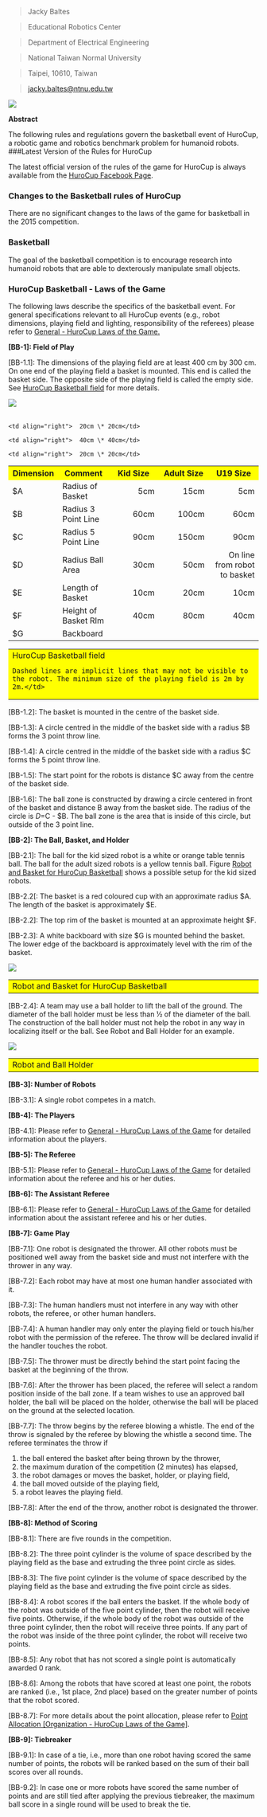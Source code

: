 >Jacky Baltes

>Educational Robotics Center

>Department of Electrical Engineering

>National Taiwan Normal University

>Taipei, 10610, Taiwan

>[jacky.baltes@ntnu.edu.tw](jacky.baltes@ntnu.edu.tw)


    
![](image/5.png)


**Abstract**

The following rules and regulations govern the basketball event of HuroCup, a robotic game and robotics benchmark problem for humanoid robots.
###Latest Version of the Rules for HuroCup

The latest official version of the rules of the game for HuroCup is always available from the [HuroCup Facebook Page](https://www.google.com/url?q=http://www.facebook.com/groups/hurocup&sa=D&ust=1513950733849000&usg=AFQjCNHtSJhrd2PLygT9mRg8qv_vqP_BXg).
### Changes to the Basketball rules of HuroCup

There are no significant changes to the laws of the game for basketball in the 2015 competition.

### Basketball

The goal of the basketball competition is to encourage research into humanoid robots that are able to dexterously manipulate small objects.
### HuroCup Basketball - Laws of the Game

The following laws describe the specifics of the basketball event. For general specifications relevant to all HuroCup events (e.g., robot dimensions, playing field and lighting, responsibility of the referees) please refer to [General - HuroCup Laws of the Game.](https://www.google.com/url?q=https://docs.google.com/document/d/15laUlB6uZ56J5WpGPhepb7P8O7ul-8K5sgdf4uwu4Ak/pub&sa=D&ust=1513950733850000&usg=AFQjCNE6e6xU_TO4qjLMIAER5Lbp-cThXA)

**[BB-1]: Field of Play**

[BB-1.1]: The dimensions of the playing field are at least 400 cm by  300 cm. On one end of the playing field a basket is mounted. This end is called the basket side. The opposite side of the playing field is called the empty side. See [HuroCup Basketball field](https://docs.google.com/document/d/14nGPXJio0P49PecHr4EyEZewPgMYz9ZPp0Qbfq3g5HE/pub#id.vkvs9mqwwz4e) for more details.
 
![](image/2.png)

<table>
 
<table>
  <tr>
    <th width=20%, bgcolor=yellow >Dimension</th>
    <th width=20%, bgcolor=yellow>Comment</th>
    <th width="20%", bgcolor=yellow>Kid Size</th>
    <th width="20%", bgcolor=yellow>Adult Size</th>
    <th width="50%", bgcolor=yellow>U19 Size</th>
  </tr>
  <tr>
    <td > $A </td>
    <td > Radius of Basket</td>
    <td align = right> 5cm </td>
    <td align="right"> 15cm </td>
    <td align="right" > 5cm</td>
  </tr>
  <tr>
    <td > $B</td>
    <td> Radius 3 Point Line </td>
    <td align="right"> 60cm</td>
    <td align="right">  100cm</td>
    <td align="right">  60cm</td>
  <tr>
    <td >$C </td>
    <td> Radius 5 Point Line </td>
    <td align="right"> 90cm </td>
    <td align="right">  150cm</td>
    <td align="right">  90cm</td>
  </tr>
  <tr>
    <td > $D </td>
    <td > Radius Ball Area </td>
    <td align="right">  30cm</td>
    <td align="right">  50cm</td>
    <td align="right">On line from robot to basket  </td>
 </tr>
 <tr>
    <td >  $E</td>
    <td > Length of Basket  </td>
    <td align="right"> 10cm </td>
    <td align="right"> 20cm </td>
    <td align="right"> 10cm </td>
 </tr>
 <tr>
    <td > $F </td>
    <td > Height of Basket RIm  </td>
    <td align="right"> 40cm </td>
    <td align="right">  80cm </td>
    <td align="right">  40cm </td>
 </tr>
    
 <tr>
    <td > $G </td>
    <td > Backboard  </td>
   
    <td align="right">  20cm \* 20cm</td>
    
    <td align="right">  40cm \* 40cm</td>

    <td align="right">  20cm \* 20cm</td>
 </tr>
</table>

<table>
<tr>
    <td width="100%", bgcolor=yellow>HuroCup Basketball field

    Dashed lines are implicit lines that may not be visible to the robot. The minimum size of the playing field is 2m by 2m.</td>
</tr>
 </table>
</table>


[BB-1.2]: The basket is mounted in the centre of the basket side.

[BB-1.3]: A circle centred in the middle of the basket side with a radius $B forms the 3 point throw line.

[BB-1.4]: A circle centred in the middle of the basket side with a radius $C forms the 5 point throw line.

[BB-1.5]: The start point for the robots is distance $C away from the centre of the basket side.

[BB-1.6]: The ball zone is constructed by drawing a circle centered in front of the basket and distance B away from the basket side. The radius of the circle is $D=$C - $B. The ball zone is the area that is inside of this circle, but outside of the 3 point line.

**[BB-2]: The Ball, Basket, and Holder**

[BB-2.1]: The ball for the kid sized robot is a white or orange table tennis ball. The ball for the adult sized robots is a yellow tennis ball. Figure [Robot and Basket for HuroCup Basketball](https://docs.google.com/document/d/14nGPXJio0P49PecHr4EyEZewPgMYz9ZPp0Qbfq3g5HE/pub#id.6geuxxfon87b) shows a possible setup for the kid sized robots.

[BB-2.2[: The basket is a red coloured cup with an approximate radius $A. The length of the basket is approximately $E.

[BB-2.2]: The top rim of the basket is mounted at an approximate height $F.

[BB-2.3]: A white backboard with size $G is mounted behind the basket. The lower edge of the backboard is approximately level with the rim of the basket.


![](image/3.jpg)

<table>
<tr>
 <td width="10%", bgcolor=yellow>Robot and Basket for HuroCup Basketball</td>
</tr>
</table>


[BB-2.4]: A team may use a ball holder to lift the ball of the ground. The diameter of the ball holder must be less than ½ of the diameter of the ball. The construction of the ball holder must not help the robot in any way in localizing itself or the ball. See Robot and Ball Holder for an example.



![](image/4.jpg)

<table>
<tr>
<td width="10%", bgcolor=yellow>Robot and Ball Holder</td>
</tr>
</table>


**[BB-3]: Number of Robots**

[BB-3.1]: A single robot competes in a match.

**[BB-4]: The Players**

[BB-4.1]: Please refer to [General - HuroCup Laws of the Game](https://www.google.com/url?q=https://docs.google.com/document/d/15laUlB6uZ56J5WpGPhepb7P8O7ul-8K5sgdf4uwu4Ak/pub&sa=D&ust=1513950733867000&usg=AFQjCNGf7LrlUaJvoDY-kp--oxy5dSOeng) for detailed information about the players.

**[BB-5]: The Referee**

[BB-5.1]: Please refer to [General - HuroCup Laws of the Game](https://www.google.com/url?q=https://docs.google.com/document/d/15laUlB6uZ56J5WpGPhepb7P8O7ul-8K5sgdf4uwu4Ak/pub&sa=D&ust=1513950733868000&usg=AFQjCNFvREkYZrA7ia0C_ZZANOO_vGTfUw) for detailed information about the referee and his or her duties.

**[BB-6]: The Assistant Referee**

[BB-6.1]: Please refer to [General - HuroCup Laws of the Game](https://www.google.com/url?q=https://docs.google.com/document/d/15laUlB6uZ56J5WpGPhepb7P8O7ul-8K5sgdf4uwu4Ak/pub&sa=D&ust=1513950733869000&usg=AFQjCNGjBsXuAo8p77an9BTDRFYtsbBqEA) for detailed information about the assistant referee and his or her duties.

**[BB-7]: Game Play**

[BB-7.1]: One robot is designated the thrower. All other robots must be positioned well away from the basket side and must not interfere with the thrower in any way.

[BB-7.2]: Each robot may have at most one human handler associated with it.

[BB-7.3]: The human handlers must not interfere in any way with other robots, the referee, or other human handlers.

[BB-7.4]: A human handler may only enter the playing field or touch his/her robot with the permission of the referee. The throw will be declared invalid if the handler touches the robot.

[BB-7.5]: The thrower must be directly behind the start point facing the basket at the beginning of the throw.

[BB-7.6]: After the thrower has been placed, the referee will select a random position inside of the ball zone. If a team wishes to use an approved ball holder, the ball will be placed on the holder, otherwise the ball will be placed on the ground at the selected location.

[BB-7.7]: The throw begins by the referee blowing a whistle. The end of the throw is signaled by the referee by blowing the whistle a second time. The referee terminates the throw if

1. the ball entered the basket after being thrown by the thrower,
2. the maximum duration of the competition (2 minutes) has elapsed,
3. the robot damages or moves the basket, holder, or playing field,
4. the ball moved outside of the playing field,
5. a robot leaves the playing field.

[BB-7.8]: After the end of the throw, another robot is designated the thrower.

**[BB-8]: Method of Scoring**

[BB-8.1]: There are five rounds in the competition.

[BB-8.2]: The three point cylinder is the volume of space described by the playing field as the base and extruding the three point circle as sides.

[BB-8.3]: The five point cylinder is the volume of space described by the playing field as the base and extruding the five point circle as sides.

[BB-8.4]: A robot scores if the ball enters the basket. If the whole body of the robot was outside of the five point cylinder, then the robot will receive five points. Otherwise, if the whole body of the robot was outside of the three point cylinder, then the robot will receive three points. If any part of the robot was inside of the three point cylinder, the robot will receive two points.

[BB-8.5]: Any robot that has not scored a single point is automatically awarded 0 rank.

[BB-8.6]: Among the robots that have scored at least one point, the robots are ranked (i.e., 1st place, 2nd place) based on the greater number of points that the robot scored.

[BB-8.7]: For more details about the point allocation, please refer to [Point Allocation [Organization - HuroCup Laws of the Game]](https://www.google.com/url?q=https://docs.google.com/document/d/1kn2_dtNp65n1j5TjZWJVIlTKRFcNkTSpARkdhLHNA1c/edit%23bookmark%3Did.rzzlothp76e9&sa=D&ust=1513950733872000&usg=AFQjCNE8HQ1UiJGOUW-Xh_Y2tmvt_cZq8A).


**[BB-9]: Tiebreaker**

[BB-9.1]: In case of a tie, i.e., more than one robot having scored the same number of points, the robots will be ranked based on the sum of their ball scores over all rounds.

[BB-9.2]: In case one or more robots have scored the same number of points and are still tied after applying the previous tiebreaker, the maximum ball score in a single round will be used to break the tie.


